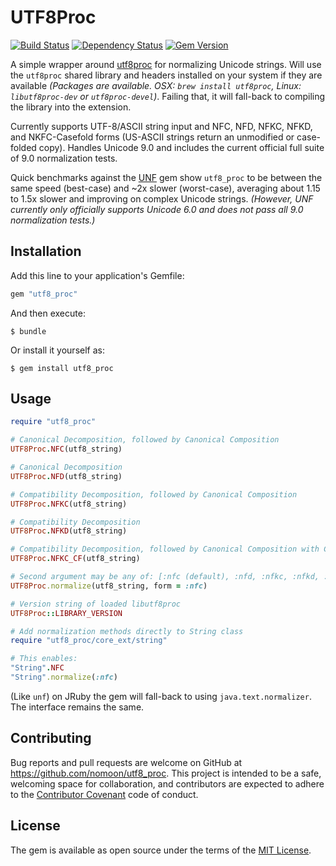 # UTF8Proc

[![Build Status](https://travis-ci.org/nomoon/utf8_proc.svg?branch=master)](https://travis-ci.org/nomoon/utf8_proc)
[![Dependency Status](https://gemnasium.com/badges/github.com/nomoon/utf8_proc.svg)](https://gemnasium.com/github.com/nomoon/utf8_proc)
[![Gem Version](https://badge.fury.io/rb/utf8_proc.svg)](https://badge.fury.io/rb/utf8_proc)

A simple wrapper around [utf8proc](https://github.com/JuliaLang/utf8proc) for normalizing Unicode strings. Will use the `utf8proc` shared library and headers installed on your system if they are available *(Packages are available. OSX: `brew install utf8proc`, Linux: `libutf8proc-dev` or `utf8proc-devel`)*. Failing that, it will fall-back to compiling the library into the extension.

Currently supports UTF-8/ASCII string input and NFC, NFD, NFKC, NFKD, and NKFC-Casefold forms (US-ASCII strings return an unmodified or case-folded copy). Handles Unicode 9.0 and includes the current official full suite of 9.0 normalization tests.

Quick benchmarks against the [UNF](https://github.com/knu/ruby-unf) gem show `utf8_proc` to be between the same speed (best-case) and ~2x slower (worst-case), averaging about 1.15 to 1.5x slower and improving on complex Unicode strings. *(However, UNF currently only officially supports Unicode 6.0 and does not pass all 9.0 normalization tests.)*

## Installation

Add this line to your application's Gemfile:

```ruby
gem "utf8_proc"
```

And then execute:

    $ bundle

Or install it yourself as:

    $ gem install utf8_proc

## Usage

```ruby
require "utf8_proc"

# Canonical Decomposition, followed by Canonical Composition
UTF8Proc.NFC(utf8_string)

# Canonical Decomposition
UTF8Proc.NFD(utf8_string)

# Compatibility Decomposition, followed by Canonical Composition
UTF8Proc.NFKC(utf8_string)

# Compatibility Decomposition
UTF8Proc.NFKD(utf8_string)

# Compatibility Decomposition, followed by Canonical Composition with Case-folding
UTF8Proc.NFKC_CF(utf8_string)

# Second argument may be any of: [:nfc (default), :nfd, :nfkc, :nfkd, :nfkc_cf]
UTF8Proc.normalize(utf8_string, form = :nfc)

# Version string of loaded libutf8proc
UTF8Proc::LIBRARY_VERSION

# Add normalization methods directly to String class
require "utf8_proc/core_ext/string"

# This enables:
"String".NFC
"String".normalize(:nfc)

```

(Like `unf`) on JRuby the gem will fall-back to using `java.text.normalizer`. The interface remains the same.

## Contributing

Bug reports and pull requests are welcome on GitHub at https://github.com/nomoon/utf8_proc. This project is intended to be a safe, welcoming space for collaboration, and contributors are expected to adhere to the [Contributor Covenant](http://contributor-covenant.org) code of conduct.


## License

The gem is available as open source under the terms of the [MIT License](http://opensource.org/licenses/MIT).
